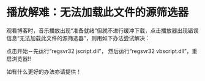播放解难：无法加载此文件的源筛选器
====

			

观看博客时，音乐播放出现“准备就绪”但就不进行缓冲下载，点击播放器出现错误信息“无法加载此文件的源筛选器”，则用如下办法尝试解决：




点击开始－先运行“regsvr32 jscript.dll”， 然后运行“regsvr32 vbscript.dll”，重启浏览器!!




如有什么更好的办法亦请提供！
